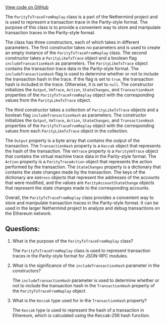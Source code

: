 [View code on GitHub](https://github.com/NethermindEth/nethermind/src/Nethermind/Nethermind.JsonRpc/Modules/Trace/ParityTxTraceFromReplay.cs)

The `ParityTxTraceFromReplay` class is a part of the Nethermind project and is used to represent a transaction trace in the Parity-style format. The purpose of this class is to provide a convenient way to store and manipulate transaction traces in the Parity-style format. 

The class has three constructors, each of which takes in different parameters. The first constructor takes no parameters and is used to create an empty instance of the `ParityTxTraceFromReplay` class. The second constructor takes a `ParityLikeTxTrace` object and a boolean flag `includeTransactionHash` as parameters. The `ParityLikeTxTrace` object contains the transaction trace data in the Parity-style format. The `includeTransactionHash` flag is used to determine whether or not to include the transaction hash in the trace. If the flag is set to `true`, the transaction hash is included in the trace. Otherwise, it is set to `null`. The constructor initializes the `Output`, `VmTrace`, `Action`, `StateChanges`, and `TransactionHash` properties of the `ParityTxTraceFromReplay` object with the corresponding values from the `ParityLikeTxTrace` object.

The third constructor takes a collection of `ParityLikeTxTrace` objects and a boolean flag `includeTransactionHash` as parameters. The constructor initializes the `Output`, `VmTrace`, `Action`, `StateChanges`, and `TransactionHash` properties of the `ParityTxTraceFromReplay` object with the corresponding values from each `ParityLikeTxTrace` object in the collection. 

The `Output` property is a byte array that contains the output of the transaction. The `TransactionHash` property is a `Keccak` object that represents the hash of the transaction. The `VmTrace` property is a `ParityVmTrace` object that contains the virtual machine trace data in the Parity-style format. The `Action` property is a `ParityTraceAction` object that represents the action performed by the transaction. The `StateChanges` property is a dictionary that contains the state changes made by the transaction. The keys of the dictionary are `Address` objects that represent the addresses of the accounts that were modified, and the values are `ParityAccountStateChange` objects that represent the state changes made to the corresponding accounts.

Overall, the `ParityTxTraceFromReplay` class provides a convenient way to store and manipulate transaction traces in the Parity-style format. It can be used in the larger Nethermind project to analyze and debug transactions on the Ethereum network.
## Questions: 
 1. What is the purpose of the `ParityTxTraceFromReplay` class?
    
    The `ParityTxTraceFromReplay` class is used to represent transaction traces in the Parity-style format for JSON-RPC modules.

2. What is the significance of the `includeTransactionHash` parameter in the constructors?
    
    The `includeTransactionHash` parameter is used to determine whether or not to include the transaction hash in the `TransactionHash` property of the `ParityTxTraceFromReplay` object.

3. What is the `Keccak` type used for in the `TransactionHash` property?
    
    The `Keccak` type is used to represent the hash of a transaction in Ethereum, which is calculated using the Keccak-256 hash function.
